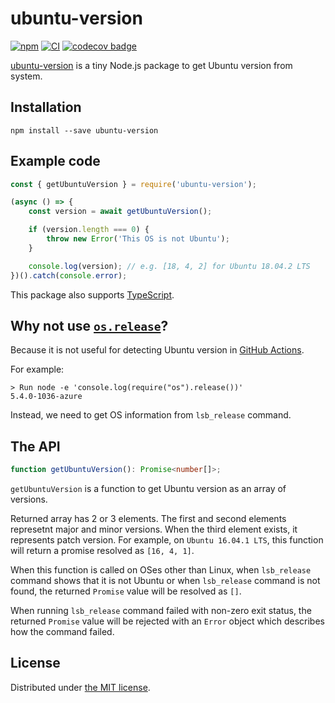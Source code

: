 ubuntu-version
==============
[![npm][npm-badge]][npm]
[![CI][ci-badge]][ci]
[![codecov badge][]][codecov]

[ubuntu-version][npm] is a tiny Node.js package to get Ubuntu version from system.

## Installation

```
npm install --save ubuntu-version
```

## Example code

```javascript
const { getUbuntuVersion } = require('ubuntu-version');

(async () => {
    const version = await getUbuntuVersion();

    if (version.length === 0) {
        throw new Error('This OS is not Ubuntu');
    }

    console.log(version); // e.g. [18, 4, 2] for Ubuntu 18.04.2 LTS
})().catch(console.error);
```

This package also supports [TypeScript][ts].

## Why not use [`os.release`][os-release]?

Because it is not useful for detecting Ubuntu version in [GitHub Actions][ga].

For example:

```
> Run node -e 'console.log(require("os").release())'
5.4.0-1036-azure
```

Instead, we need to get OS information from `lsb_release` command.

## The API

```typescript
function getUbuntuVersion(): Promise<number[]>;
```

`getUbuntuVersion` is a function to get Ubuntu version as an array of versions.

Returned array has 2 or 3 elements. The first and second elements represetnt major and minor versions.
When the third element exists, it represents patch version. For example, on `Ubuntu 16.04.1 LTS`,
this function will return a promise resolved as `[16, 4, 1]`.

When this function is called on OSes other than Linux, when `lsb_release` command shows that it is
not Ubuntu or when `lsb_release` command is not found, the returned `Promise` value will be resolved
as `[]`.

When running `lsb_release` command failed with non-zero exit status, the returned `Promise` value
will be rejected with an `Error` object which describes how the command failed.

## License

Distributed under [the MIT license](./LICENSE.txt).

[npm]: https://www.npmjs.com/package/ubuntu-version
[npm-badge]: https://badge.fury.io/js/ubuntu-version.svg
[ci-badge]: https://github.com/rhysd/node-ubuntu-version/workflows/CI/badge.svg?branch=master&event=push
[ci]: https://github.com/rhysd/node-ubuntu-version/actions?query=workflow%3ACI
[codecov badge]: https://codecov.io/gh/rhysd/node-ubuntu-version/branch/master/graph/badge.svg
[codecov]: https://codecov.io/gh/rhysd/node-ubuntu-version
[ts]: https://www.typescriptlang.org/
[os-release]: https://nodejs.org/api/os.html#os_os_release
[ga]: https://github.com/features/actions

